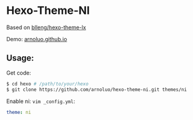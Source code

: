 # Hexo-Theme-NI

Based on [blleng/hexo-theme-lx](https://github.com/blleng/hexo-theme-lx)

Demo: [arnoluo.github.io](https://arnoluo.github.io)


## Usage:
Get code:
```sh
$ cd hexo # /path/to/your/hexo
$ git clone https://github.com/arnoluo/hexo-theme-ni.git themes/ni
```

Enable ni:
`vim _config.yml`:
```yml
theme: ni
```